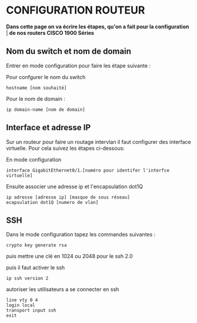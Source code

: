 # CONFIGURATION ROUTEUR 
**Dans cette page on va écrire les étapes, qu'on a fait pour la configuration** |
**de nos routers CISCO 1900 Séries**

## Nom du switch et nom de domain

Entrer en mode configuration pour faire les étape suivante :

Pour confgurer le nom du switch
```
hostname [nom souhaité]
```
Pour le nom de domain :
```
ip domain-name [nom de domain]
```
## Interface et adresse IP
Sur un routeur pour faire un routage intervlan il faut configurer des interface virtuelle. Pour cela suivez les étapes ci-dessous:

En mode configuration 
```
interface GigabitEthernet0/1.[numéro pour identifer l'interfce virtuelle]
```
Ensuite associer une adresse ip et l'encapsulation dot1Q
```
ip adresse [adresse ip] [masque de sous réseau]
ecapsulation dot1Q [numero de vlan]
```
## SSH
Dans le mode configuration tapez les commandes suivantes :

```
crypto key generate rsa
```
puis mettre une clé en 1024 ou 2048 pour le ssh 2.0 

puis il faut activer le ssh 

```
ip ssh version 2
```
autoriser les utilisateurs a se connecter en ssh

```
line vty 0 4
login local
transport input ssh
exit
```